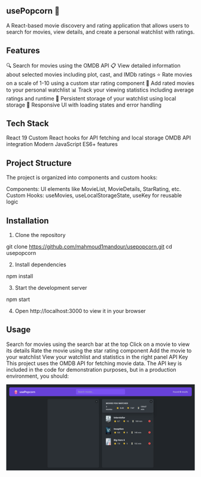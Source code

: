 ## usePopcorn 🍿

A React-based movie discovery and rating application that allows users to search for movies, view details, and create a personal watchlist with ratings.

## Features

🔍 Search for movies using the OMDB API
📋 View detailed information about selected movies including plot, cast, and IMDb ratings
⭐ Rate movies on a scale of 1-10 using a custom star rating component
📝 Add rated movies to your personal watchlist
📊 Track your viewing statistics including average ratings and runtime
💾 Persistent storage of your watchlist using local storage
📱 Responsive UI with loading states and error handling

## Tech Stack

React 19
Custom React hooks for API fetching and local storage
OMDB API integration
Modern JavaScript ES6+ features

## Project Structure

The project is organized into components and custom hooks:

Components: UI elements like MovieList, MovieDetails, StarRating, etc.
Custom Hooks: useMovies, useLocalStorageState, useKey for reusable logic

## Installation

1. Clone the repository

git clone https://github.com/mahmoud1mandour/usepopcorn.git
cd usepopcorn

2. Install dependencies

npm install

3. Start the development server

npm start

4. Open http://localhost:3000 to view it in your browser

## Usage

Search for movies using the search bar at the top
Click on a movie to view its details
Rate the movie using the star rating component
Add the movie to your watchlist
View your watchlist and statistics in the right panel
API Key
This project uses the OMDB API for fetching movie data. The API key is included in the code for demonstration purposes, but in a production environment, you should:

![App Screenshot](./public/Images/Screenshot.png)
